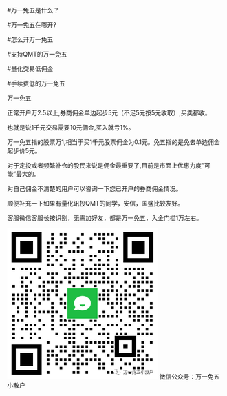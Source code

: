 #万一免五是什么？

#万一免五在哪开?

#怎么开万一免五

#支持QMT的万一免五

#量化交易低佣金

#手续费低的万一免五



万一免五


正常开户万2.5以上,券商佣金单边起步5元（不足5元按5元收取）,买卖都收。

也就是说1千元交易需要10元佣金,买入就亏1%。

万一免五指的股票万1,相当于买1千元股票佣金为0.1元。免五指的是免去单边佣金起步价5元。

对于定投或者频繁补仓的股民来说是佣金最重要了,目前是市面上优惠力度”可能”最大的。

对自己佣金不清楚的用户可以咨询一下您已开户的券商佣金情况。

顺便补充一下如果有量化讯投QMT的同学，安信，国盛比较友好。

客服微信客服长按识别，无需加好友，都是万一免五，入金门槛1万左右。

![](https://raw.githubusercontent.com/wangnian94/-/main/%E5%AE%A2%E6%9C%8D%E4%BA%8C%E7%BB%B4%E7%A0%81.png)
微信公众号：万一免五小散户
